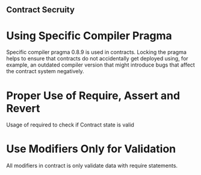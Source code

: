 ## Contract Secruity
# Using Specific Compiler Pragma 
Specific compiler pragma 0.8.9 is used in contracts. Locking the pragma helps to ensure that contracts do not accidentally get deployed using, for example, an outdated compiler version that might introduce bugs that affect the contract system negatively.

# Proper Use of Require, Assert and Revert 
Usage of required to check if Contract state is valid

# Use Modifiers Only for Validation
All modifiers in contract is only validate data with require statements.


